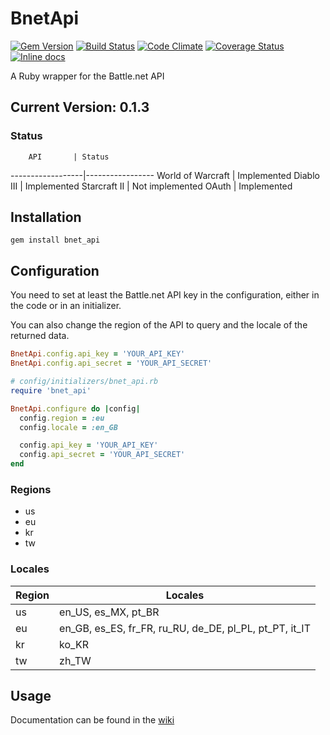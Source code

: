 # BnetApi

[![Gem Version](https://badge.fury.io/rb/bnet_api.svg)](http://badge.fury.io/rb/bnet_api)
[![Build Status](https://travis-ci.org/tconnolly/BnetApi.svg?branch=master)](https://travis-ci.org/tconnolly/BnetApi)
[![Code Climate](https://codeclimate.com/github/tconnolly/BnetApi/badges/gpa.svg)](https://codeclimate.com/github/tconnolly/BnetApi)
[![Coverage Status](https://coveralls.io/repos/tconnolly/BnetApi/badge.png?branch=master)](https://coveralls.io/r/tconnolly/BnetApi?branch=master
)[![Inline docs](http://inch-ci.org/github/tconnolly/bnetapi.svg?branch=master)](http://inch-ci.org/github/tconnolly/bnetapi)

A Ruby wrapper for the Battle.net API

## Current Version: 0.1.3

### Status

        API       | Status
------------------|-----------------
World of Warcraft | Implemented
Diablo III        | Implemented
Starcraft II      | Not implemented
OAuth			        | Implemented

## Installation

	gem install bnet_api

## Configuration

You need to set at least the Battle.net API key in the configuration, either in the code or in an initializer.

You can also change the region of the API to query and the locale of the returned data.

```ruby
BnetApi.config.api_key = 'YOUR_API_KEY'
BnetApi.config.api_secret = 'YOUR_API_SECRET'
```

```ruby
# config/initializers/bnet_api.rb
require 'bnet_api'

BnetApi.configure do |config|
  config.region = :eu
  config.locale = :en_GB

  config.api_key = 'YOUR_API_KEY'
  config.api_secret = 'YOUR_API_SECRET'
end
```

### Regions

* us
* eu
* kr
* tw

### Locales

Region   | Locales  
---------|----------
us       | en_US, es_MX, pt_BR 
eu       | en_GB, es_ES, fr_FR, ru_RU, de_DE, pl_PL, pt_PT, it_IT 
kr       | ko_KR    
tw       | zh_TW

## Usage

Documentation can be found in the [wiki](https://github.com/tconnolly/BnetApi/wiki)
